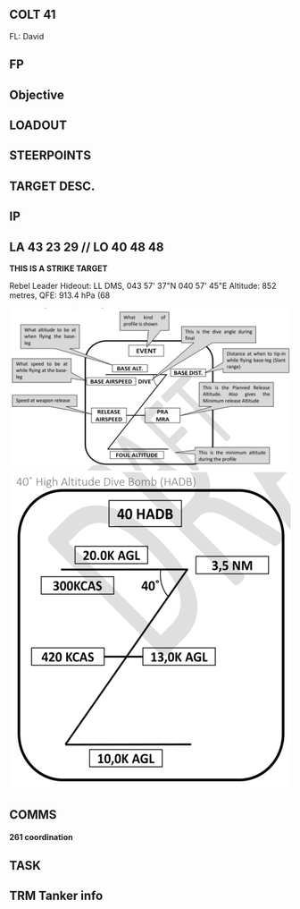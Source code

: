 ## COLT 41

FL: David


## FP


## Objective


	
## LOADOUT




## STEERPOINTS



## TARGET DESC.

## IP
## LA 43 23 29 // LO 40 48 48

**THIS IS A STRIKE TARGET**

Rebel Leader Hideout: 
LL DMS, 043 57' 37"N   040 57' 45"E Altitude: 852 metres, QFE:  913.4 hPa (68

![ZHOW](E20.PNG)
![ZHADB40](E30.PNG)


## COMMS

#### 261 coordination
#### 

	

## TASK



## TRM Tanker info

